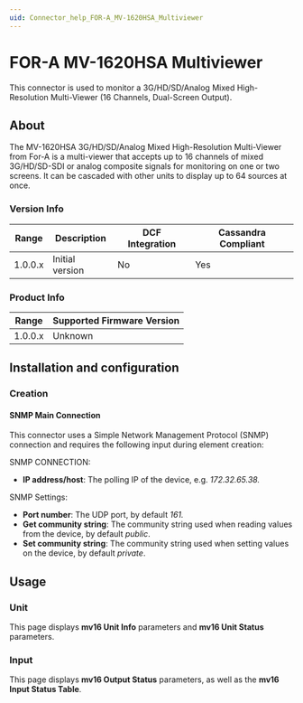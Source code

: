 ```yaml
---
uid: Connector_help_FOR-A_MV-1620HSA_Multiviewer
---
```


# FOR-A MV-1620HSA Multiviewer

This connector is used to monitor a 3G/HD/SD/Analog Mixed High-Resolution Multi-Viewer (16 Channels, Dual-Screen Output).

## About

The MV-1620HSA 3G/HD/SD/Analog Mixed High-Resolution Multi-Viewer from For-A is a multi-viewer that accepts up to 16 channels of mixed 3G/HD/SD-SDI or analog composite signals for monitoring on one or two screens. It can be cascaded with other units to display up to 64 sources at once.

### Version Info

| Range | Description | DCF Integration | Cassandra Compliant |
|------------------|-----------------|---------------------|-------------------------|
| 1.0.0.x          | Initial version | No                  | Yes                     |

### Product Info

| Range | Supported Firmware Version |
|------------------|-----------------------------|
| 1.0.0.x          | Unknown                     |

## Installation and configuration

### Creation

#### SNMP Main Connection

This connector uses a Simple Network Management Protocol (SNMP) connection and requires the following input during element creation:

SNMP CONNECTION:

- **IP address/host**: The polling IP of the device, e.g. *172.32.65.38.*

SNMP Settings:

- **Port number**: The UDP port, by default *161.*
- **Get community string**: The community string used when reading values from the device, by default *public*.
- **Set community string**: The community string used when setting values on the device, by default *private*.

## Usage

### Unit

This page displays **mv16 Unit Info** parameters and **mv16 Unit Status** parameters.

### Input

This page displays **mv16 Output Status** parameters, as well as the **mv16 Input Status Table**.
